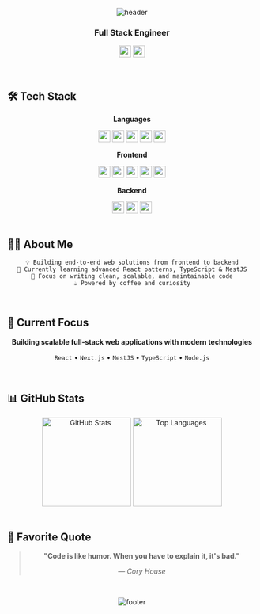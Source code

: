 <div align="center">

![header](https://capsule-render.vercel.app/api?type=waving&color=0:E8B4B4,50:C5A3FF,100:A8D8FF&height=200&section=header&text=Donghee%20Yun&fontSize=70&fontColor=ffffff&animation=fadeIn&fontAlignY=40)

### Full Stack Engineer

<a href="mailto:dyun022@gmail.com"><img src="https://img.shields.io/badge/dyun022@gmail.com-EA4335?style=plastic&logo=gmail&logoColor=white" height="24"/></a>
<a href="https://canyon-peace-e42.notion.site/d5fb740f1b39436c8b4f07cfaa5bb75c"><img src="https://img.shields.io/badge/Portfolio-000000?style=plastic&logo=notion&logoColor=white" height="24"/></a>

</div>

<br>

## 🛠️ Tech Stack

<div align="center">

**Languages**

<img src="https://img.shields.io/badge/JavaScript-F7DF1E?style=plastic&logo=JavaScript&logoColor=black" height="24"/>
<img src="https://img.shields.io/badge/TypeScript-3178C6?style=plastic&logo=TypeScript&logoColor=white" height="24"/>
<img src="https://img.shields.io/badge/Python-3776AB?style=plastic&logo=Python&logoColor=white" height="24"/>
<img src="https://img.shields.io/badge/C-A8B9CC?style=plastic&logo=C&logoColor=white" height="24"/>
<img src="https://img.shields.io/badge/C++-00599C?style=plastic&logo=cplusplus&logoColor=white" height="24"/>

**Frontend**

<img src="https://img.shields.io/badge/React-61DAFB?style=plastic&logo=React&logoColor=black" height="24"/>
<img src="https://img.shields.io/badge/Next.js-000000?style=plastic&logo=Next.js&logoColor=white" height="24"/>
<img src="https://img.shields.io/badge/Vue.js-4FC08D?style=plastic&logo=Vue.js&logoColor=white" height="24"/>
<img src="https://img.shields.io/badge/HTML5-E34F26?style=plastic&logo=HTML5&logoColor=white" height="24"/>
<img src="https://img.shields.io/badge/CSS3-1572B6?style=plastic&logo=CSS3&logoColor=white" height="24"/>

**Backend**

<img src="https://img.shields.io/badge/Node.js-339933?style=plastic&logo=Node.js&logoColor=white" height="24"/>
<img src="https://img.shields.io/badge/NestJS-E0234E?style=plastic&logo=NestJS&logoColor=white" height="24"/>
<img src="https://img.shields.io/badge/Django-092E20?style=plastic&logo=Django&logoColor=white" height="24"/>

</div>

<br>

## 👨‍💻 About Me

<div align="center">

```
💡 Building end-to-end web solutions from frontend to backend
🌱 Currently learning advanced React patterns, TypeScript & NestJS
🎯 Focus on writing clean, scalable, and maintainable code
☕ Powered by coffee and curiosity
```

</div>

<br>

## 🎯 Current Focus

<div align="center">

**Building scalable full-stack web applications with modern technologies**

`React` • `Next.js` • `NestJS` • `TypeScript` • `Node.js`

</div>

<br>

## 📊 GitHub Stats

<div align="center">

<img src="https://github-readme-stats.vercel.app/api?username=ymaru02&show_icons=true&theme=radical&hide_border=false&bg_color=0D1117&title_color=C5A3FF&text_color=ffffff&icon_color=C5A3FF&border_color=C5A3FF&border_radius=20" alt="GitHub Stats" height="180"/>

<img src="https://github-readme-stats.vercel.app/api/top-langs/?username=ymaru02&layout=compact&theme=radical&hide_border=false&bg_color=0D1117&title_color=C5A3FF&text_color=ffffff&border_color=C5A3FF&border_radius=20" alt="Top Languages" height="180"/>

</div>

<br>

## 💭 Favorite Quote

<div align="center">

> **"Code is like humor. When you have to explain it, it's bad."**
>
> *— Cory House*

</div>

<br>

<div align="center">

![footer](https://capsule-render.vercel.app/api?type=waving&color=0:E8B4B4,50:C5A3FF,100:A8D8FF&height=120&section=footer)

</div>
